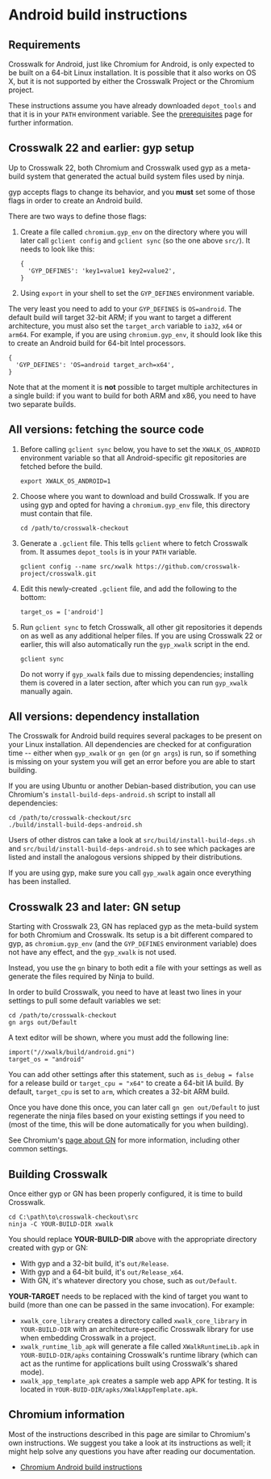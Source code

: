 # Android build instructions

## Requirements

Crosswalk for Android, just like Chromium for Android, is only expected to be
built on a 64-bit Linux installation. It is possible that it also works on OS
X, but it is not supported by either the Crosswalk Project or the Chromium
project.

These instructions assume you have already downloaded `depot_tools` and that it
is in your `PATH` environment variable. See the
[prerequisites](prerequisites.html) page for further information.

## Crosswalk 22 and earlier: gyp setup

Up to Crosswalk 22, both Chromium and Crosswalk used gyp as a meta-build system
that generated the actual build system files used by ninja.

gyp accepts flags to change its behavior, and you **must** set some of those
flags in order to create an Android build.

There are two ways to define those flags:

1. Create a file called `chromium.gyp_env` on the directory where you will
   later call `gclient config` and `gclient sync` (so the one above `src/`).
   It needs to look like this:

    ```
    {
      'GYP_DEFINES': 'key1=value1 key2=value2',
    }
    ```

1. Using `export` in your shell to set the `GYP_DEFINES` environment variable.

The very least you need to add to your `GYP_DEFINES` is `OS=android`. The
default build will target 32-bit ARM; if you want to target a different
architecture, you must also set the `target_arch` variable to `ia32`, `x64` or
`arm64`. For example, if you are using `chromium.gyp_env`, it should look like
this to create an Android build for 64-bit Intel processors.

```
{
  'GYP_DEFINES': 'OS=android target_arch=x64',
}
```

Note that at the moment it is **not** possible to target multiple architectures
in a single build: if you want to build for both ARM and x86, you need to have
two separate builds.

## All versions: fetching the source code

1. Before calling `gclient sync` below, you have to set the `XWALK_OS_ANDROID`
   environment variable so that all Android-specific git repositories are
   fetched before the build.

    ```
    export XWALK_OS_ANDROID=1
    ```

1. Choose where you want to download and build Crosswalk. If you are using gyp
   and opted for having a `chromium.gyp_env` file, this directory must contain
   that file.

   ```
   cd /path/to/crosswalk-checkout
   ```

1. Generate a `.gclient` file. This tells `gclient` where to fetch Crosswalk
   from. It assumes `depot_tools` is in your `PATH` variable.

    ```
    gclient config --name src/xwalk https://github.com/crosswalk-project/crosswalk.git
    ```

1. Edit this newly-created `.gclient` file, and add the following to the
   bottom:

    ```
    target_os = ['android']
    ```

1. Run `gclient sync` to fetch Crosswalk, all other git repositories it depends
   on as well as any additional helper files. If you are using Crosswalk 22 or
   earlier, this will also automatically run the `gyp_xwalk` script in the end.

    ```
    gclient sync
    ```

    Do not worry if `gyp_xwalk` fails due to missing dependencies; installing
    them is covered in a later section, after which you can run `gyp_xwalk`
    manually again.

## All versions: dependency installation

The Crosswalk for Android build requires several packages to be present on your
Linux installation. All dependencies are checked for at configuration time --
either when `gyp_xwalk` or `gn gen` (or `gn args`) is run, so if something is
missing on your system you will get an error before you are able to start
building.

If you are using Ubuntu or another Debian-based distribution, you can use
Chromium's `install-build-deps-android.sh` script to install all dependencies:

```
cd /path/to/crosswalk-checkout/src
./build/install-build-deps-android.sh
```

Users of other distros can take a look at `src/build/install-build-deps.sh` and
`src/build/install-build-deps-android.sh` to see which packages are listed and
install the analogous versions shipped by their distributions.

If you are using gyp, make sure you call `gyp_xwalk` again once everything has
been installed.

## Crosswalk 23 and later: GN setup

Starting with Crosswalk 23, GN has replaced gyp as the meta-build system for
both Chromium and Crosswalk. Its setup is a bit different compared to gyp, as
`chromium.gyp_env` (and the `GYP_DEFINES` environment variable) does not have
any effect, and the `gyp_xwalk` is not used.

Instead, you use the `gn` binary to both edit a file with your settings as well
as generate the files required by Ninja to build.

In order to build Crosswalk, you need to have at least two lines in your
settings to pull some default variables we set:

```
cd /path/to/crosswalk-checkout
gn args out/Default
```

A text editor will be shown, where you must add the following line:

```
import("//xwalk/build/android.gni")
target_os = "android"
```

You can add other settings after this statement, such as `is_debug = false` for
a release build or `target_cpu = "x64"` to create a 64-bit IA build. By
default, `target_cpu` is set to `arm`, which creates a 32-bit ARM build.

Once you have done this once, you can later call `gn gen out/Default` to just
regenerate the ninja files based on your existing settings if you need to (most
of the time, this will be done automatically for you when building).

See Chromium's
[page about GN](https://www.chromium.org/developers/gn-build-configuration) for
more information, including other common settings.

## Building Crosswalk

Once either gyp or GN has been properly configured, it is time to build
Crosswalk.

```
cd C:\path\to\crosswalk-checkout\src
ninja -C YOUR-BUILD-DIR xwalk
```

You should replace **YOUR-BUILD-DIR** above with the appropriate directory
created with gyp or GN:
* With gyp and a 32-bit build, it's `out/Release`.
* With gyp and a 64-bit build, it's `out/Release_x64`.
* With GN, it's whatever directory you chose, such as `out/Default`.

**YOUR-TARGET** needs to be replaced with the kind of target you want to build
(more than one can be passed in the same invocation). For example:
* `xwalk_core_library` creates a directory called `xwalk_core_library` in
  `YOUR-BUILD-DIR` with an architecture-specific Crosswalk library for use when
   embedding Crosswalk in a project.
* `xwalk_runtime_lib_apk` will generate a file called `XWalkRuntimeLib.apk` in
  `YOUR-BUILD-DIR/apks` containing Crosswalk's runtime library (which can act
  as the runtime for applications built using Crosswalk's shared mode).
* `xwalk_app_template_apk` creates a sample web app APK for testing. It is
  located in `YOUR-BUID-DIR/apks/XWalkAppTemplate.apk`.

## Chromium information

Most of the instructions described in this page are similar to Chromium's own
instructions. We suggest you take a look at its instructions as well; it might
help solve any questions you have after reading our documentation.

* [Chromium Android build instructions](https://chromium.googlesource.com/chromium/src/+/master/docs/android_build_instructions.md)
